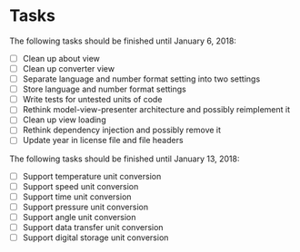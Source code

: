 # Tasks
The following tasks should be finished until January 6, 2018:
- [ ] Clean up about view
- [ ] Clean up converter view
- [ ] Separate language and number format setting into two settings
- [ ] Store language and number format settings
- [ ] Write tests for untested units of code
- [ ] Rethink model-view-presenter architecture and possibly reimplement it
- [ ] Clean up view loading
- [ ] Rethink dependency injection and possibly remove it
- [ ] Update year in license file and file headers

The following tasks should be finished until January 13, 2018:
- [ ] Support temperature unit conversion
- [ ] Support speed unit conversion
- [ ] Support time unit conversion
- [ ] Support pressure unit conversion
- [ ] Support angle unit conversion
- [ ] Support data transfer unit conversion
- [ ] Support digital storage unit conversion
